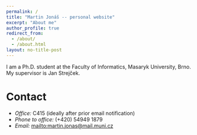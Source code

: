```yaml
---
permalink: /
title: "Martin Jonáš -- personal website"
excerpt: "About me"
author_profile: true
redirect_from:
  - /about/
  - /about.html
layout: no-title-post
---
```


I am a Ph.D. student at the Faculty of Informatics, Masaryk University, Brno. My supervisor is Jan Strejček.

Contact
=======

- *Office:* C415 (ideally after prior email notification)
- *Phone to office:* (+420) 54949 1879
- *Email:* [mailto:martin.jonas@mail.muni.cz](martin.jonas@mail.muni.cz)
